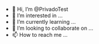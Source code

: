 - 👋 Hi, I’m @PrivadoTest
- 👀 I’m interested in ...
- 🌱 I’m currently learning ...
- 💞️ I’m looking to collaborate on ...
- 📫 How to reach me ...

<!---
PrivadoTest/PrivadoTest is a ✨ special ✨ repository because its `README.md` (this file) appears on your GitHub profile.
You can click the Preview link to take a look at your changes.
--->

